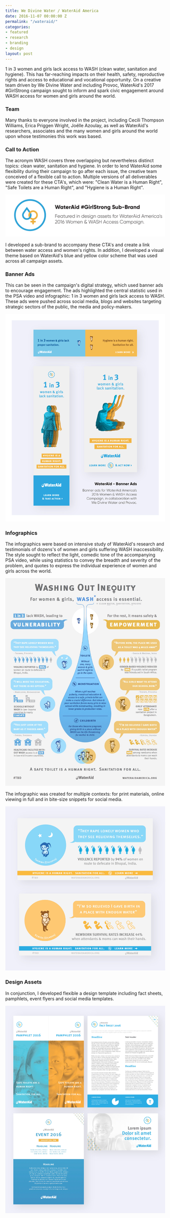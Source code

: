```yaml
---
title: We Divine Water / WaterAid America
date: 2016-11-07 00:00:00 Z
permalink: "/wateraid/"
categories:
- featured
- research
- branding
- design
layout: post
---
```


1 in 3 women and girls lack access to WASH (clean water, sanitation and hygiene). This has far-reaching impacts on their health, safety, reproductive rights and access to educational and vocational opportunity. On a creative team driven by We Divine Water and including Provoc, WaterAid's 2017 #GirlStrong campaign sought to inform and spark civic engagement around WASH access for women and girls around the world.

### Team

Many thanks to everyone involved in the project, including Cecili Thompson Williams, Erica Priggen Wright, Joélle Azoulay, as well as WaterAid's researchers, associates and the many women and girls around the world upon whose testimonies this work was based.

### Call to Action

The acronym WASH covers three overlapping but nevertheless distinct topics: clean water, sanitation and hygiene. In order to lend WaterAid some flexibility during their campaign to go after each issue, the creative team conceived of a flexible call to action. Multiple versions of all deliverables were created for these CTA's, which were: "Clean Water is a Human Right", "Safe Toilets are a Human Right", and "Hygiene is a Human Right".

![GirlStrong Sub-Brand](/img/wateraid_subbrand.jpg) 

I developed a sub-brand to accompany these CTA's and create a link between water access and women's rights. In addition, I developed a visual theme based on WaterAid's blue and yellow color scheme that was used across all campaign assets.

### Banner Ads

This can be seen in the campaign's digital strategy, which used banner ads to encourage engagement. The ads highlighted the central statistic used in the PSA video and infographic: 1 in 3 women and girls lack access to WASH. These ads were pushed across social media, blogs and websites targeting strategic sectors of the public, the media and policy-makers.

![WaterAid Banners](/img/wateraid_banners.jpg)

### Infographics

The infographics were based on intensive study of WaterAid's research and testimonials of dozens's of women and girls suffering WASH inaccessibility. The style sought to reflect the light, comedic tone of the accompanying PSA video, while using statistics to convey the breadth and severity of the problem, and quotes to express the individual experience of women and girls across the world.

![WaterAid Infographic](/img/wateraid_infographic.jpg) 

The infographic was created for multiple contexts: for print materials, online viewing in full and in bite-size snippets for social media.

![WaterAid Infographic - Social Media](/img/wateraid_infographic_sm1.jpg)

### Design Assets

In conjunction, I developed flexible a design template including fact sheets, pamphlets, event flyers and social media templates.

![WaterAid Design Template](/img/wateraid_designtemplate.jpg)
